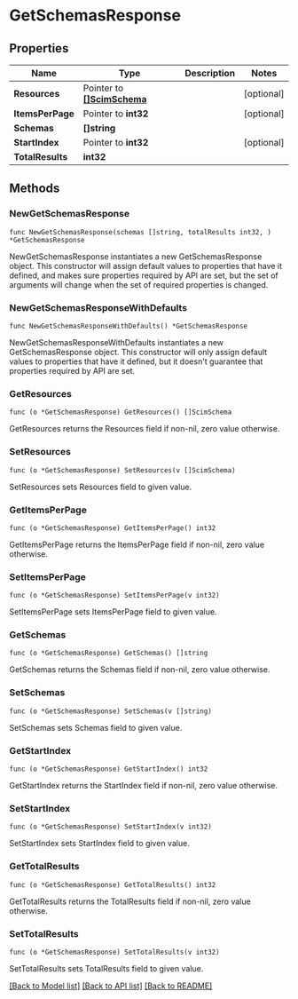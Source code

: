 # GetSchemasResponse

## Properties

Name | Type | Description | Notes
------------ | ------------- | ------------- | -------------
**Resources** | Pointer to [**[]ScimSchema**](ScimSchema.md) |  | [optional] 
**ItemsPerPage** | Pointer to **int32** |  | [optional] 
**Schemas** | **[]string** |  | 
**StartIndex** | Pointer to **int32** |  | [optional] 
**TotalResults** | **int32** |  | 

## Methods

### NewGetSchemasResponse

`func NewGetSchemasResponse(schemas []string, totalResults int32, ) *GetSchemasResponse`

NewGetSchemasResponse instantiates a new GetSchemasResponse object.
This constructor will assign default values to properties that have it defined,
and makes sure properties required by API are set, but the set of arguments
will change when the set of required properties is changed.

### NewGetSchemasResponseWithDefaults

`func NewGetSchemasResponseWithDefaults() *GetSchemasResponse`

NewGetSchemasResponseWithDefaults instantiates a new GetSchemasResponse object.
This constructor will only assign default values to properties that have it defined,
but it doesn't guarantee that properties required by API are set.

### GetResources

`func (o *GetSchemasResponse) GetResources() []ScimSchema`

GetResources returns the Resources field if non-nil, zero value otherwise.

### SetResources

`func (o *GetSchemasResponse) SetResources(v []ScimSchema)`

SetResources sets Resources field to given value.

### GetItemsPerPage

`func (o *GetSchemasResponse) GetItemsPerPage() int32`

GetItemsPerPage returns the ItemsPerPage field if non-nil, zero value otherwise.

### SetItemsPerPage

`func (o *GetSchemasResponse) SetItemsPerPage(v int32)`

SetItemsPerPage sets ItemsPerPage field to given value.

### GetSchemas

`func (o *GetSchemasResponse) GetSchemas() []string`

GetSchemas returns the Schemas field if non-nil, zero value otherwise.

### SetSchemas

`func (o *GetSchemasResponse) SetSchemas(v []string)`

SetSchemas sets Schemas field to given value.

### GetStartIndex

`func (o *GetSchemasResponse) GetStartIndex() int32`

GetStartIndex returns the StartIndex field if non-nil, zero value otherwise.

### SetStartIndex

`func (o *GetSchemasResponse) SetStartIndex(v int32)`

SetStartIndex sets StartIndex field to given value.

### GetTotalResults

`func (o *GetSchemasResponse) GetTotalResults() int32`

GetTotalResults returns the TotalResults field if non-nil, zero value otherwise.

### SetTotalResults

`func (o *GetSchemasResponse) SetTotalResults(v int32)`

SetTotalResults sets TotalResults field to given value.


[[Back to Model list]](../README.md#documentation-for-models) [[Back to API list]](../README.md#documentation-for-api-endpoints) [[Back to README]](../README.md)


